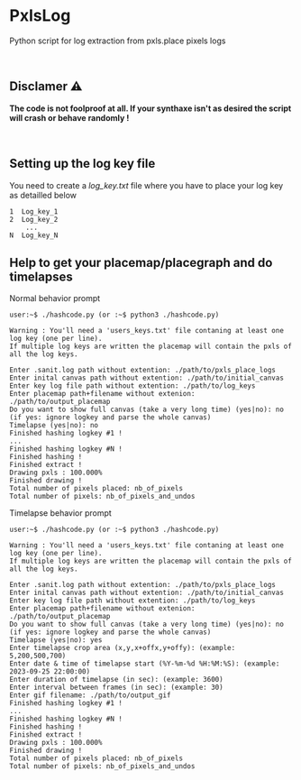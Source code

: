 # PxlsLog
Python script for log extraction from pxls.place pixels logs

</br>

## Disclamer :warning:
**The code is not foolproof at all. If your synthaxe isn't as desired the script will crash or behave randomly !**

</br>

## Setting up the log key file

You need to create a *log_key.txt* file where you have to place your log key as detailled below

```
1  Log_key_1
2  Log_key_2
    ...
N  Log_key_N
```

## Help to get your placemap/placegraph and do timelapses

Normal behavior prompt
```
user:~$ ./hashcode.py (or :~$ python3 ./hashcode.py)

Warning : You'll need a 'users_keys.txt' file contaning at least one log key (one per line).     
If multiple log keys are written the placemap will contain the pxls of all the log keys.

Enter .sanit.log path without extention: ./path/to/pxls_place_logs
Enter inital canvas path without extention: ./path/to/initial_canvas
Enter key log file path without extention: ./path/to/log_keys
Enter placemap path+filename without extenion: ./path/to/output_placemap
Do you want to show full canvas (take a very long time) (yes|no): no (if yes: ignore logkey and parse the whole canvas)
Timelapse (yes|no): no
Finished hashing logkey #1 !
...
Finished hashing logkey #N !
Finished hashing !
Finished extract !
Drawing pxls : 100.000%
Finished drawing !
Total number of pixels placed: nb_of_pixels
Total number of pixels: nb_of_pixels_and_undos
```

Timelapse behavior prompt
```
user:~$ ./hashcode.py (or :~$ python3 ./hashcode.py)

Warning : You'll need a 'users_keys.txt' file contaning at least one log key (one per line).     
If multiple log keys are written the placemap will contain the pxls of all the log keys.

Enter .sanit.log path without extention: ./path/to/pxls_place_logs
Enter inital canvas path without extention: ./path/to/initial_canvas
Enter key log file path without extention: ./path/to/log_keys
Enter placemap path+filename without extenion: ./path/to/output_placemap
Do you want to show full canvas (take a very long time) (yes|no): no (if yes: ignore logkey and parse the whole canvas)
Timelapse (yes|no): yes
Enter timelapse crop area (x,y,x+offx,y+offy): (example: 5,200,500,700)
Enter date & time of timelapse start (%Y-%m-%d %H:%M:%S): (example: 2023-09-25 22:00:00)
Enter duration of timelapse (in sec): (example: 3600)
Enter interval between frames (in sec): (example: 30)
Enter gif filename: ./path/to/output_gif
Finished hashing logkey #1 !
...
Finished hashing logkey #N !
Finished hashing !
Finished extract !
Drawing pxls : 100.000%
Finished drawing !
Total number of pixels placed: nb_of_pixels
Total number of pixels: nb_of_pixels_and_undos
```

